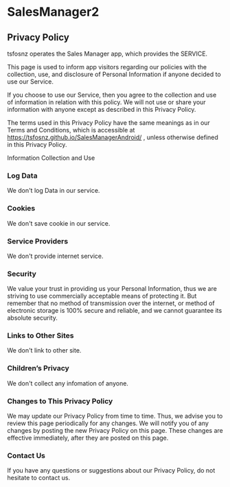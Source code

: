 # SalesManager2

## Privacy Policy

tsfosnz operates the Sales Manager app, which provides the SERVICE.

This page is used to inform app visitors regarding our policies with the collection, use, and disclosure of Personal Information if anyone decided to use our Service.

If you choose to use our Service, then you agree to the collection and use of information in relation with this policy. We will not use or share your information with anyone except as described in this Privacy Policy.

The terms used in this Privacy Policy have the same meanings as in our Terms and Conditions, which is accessible at https://tsfosnz.github.io/SalesManagerAndroid/ , unless otherwise defined in this Privacy Policy.

Information Collection and Use

### Log Data

We don't log Data in our service.

### Cookies

We don't save cookie in our service.

### Service Providers
 
We don't provide internet service.

### Security

We value your trust in providing us your Personal Information, thus we are striving to use commercially acceptable means of protecting it. But remember that no method of transmission over the internet, or method of electronic storage is 100% secure and reliable, and we cannot guarantee its absolute security.

### Links to Other Sites

We don't link to other site.

### Children’s Privacy

We don't collect any infomation of anyone.


### Changes to This Privacy Policy

We may update our Privacy Policy from time to time. Thus, we advise you to review this page periodically for any changes. We will notify you of any changes by posting the new Privacy Policy on this page. These changes are effective immediately, after they are posted on this page.

### Contact Us

If you have any questions or suggestions about our Privacy Policy, do not hesitate to contact us.
